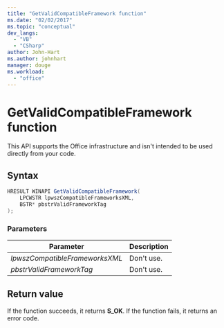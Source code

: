 ```yaml
---
title: "GetValidCompatibleFramework function"
ms.date: "02/02/2017"
ms.topic: "conceptual"
dev_langs: 
  - "VB"
  - "CSharp"
author: John-Hart
ms.author: johnhart
manager: douge
ms.workload: 
  - "office"
---
```

# GetValidCompatibleFramework function
  This API supports the Office infrastructure and isn't intended to be used directly from your code.  

## Syntax  

```csharp 
HRESULT WINAPI GetValidCompatibleFramework(  
    LPCWSTR lpwszCompatibleFrameworksXML,  
    BSTR* pbstrValidFrameworkTag  
);  
```  

### Parameters  

|Parameter|Description|  
|---------------|-----------------|  
|*lpwszCompatibleFrameworksXML*|Don't use.|  
|*pbstrValidFrameworkTag*|Don't use.|  

## Return value  
 If the function succeeds, it returns **S_OK**. If the function fails, it returns an error code.  
